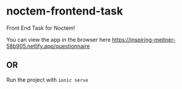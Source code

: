 # noctem-frontend-task
Front End Task for Noctem!

You can view the app in the browser here https://inspiring-meitner-58b905.netlify.app/questionnaire
## OR 
Run the project with `ionic serve`
